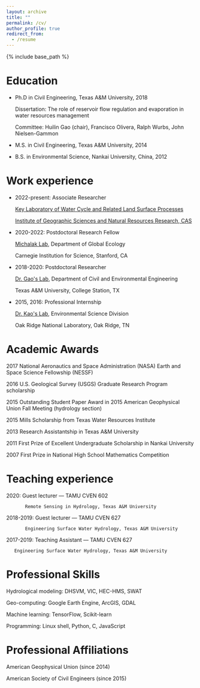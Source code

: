 ```yaml
---
layout: archive
title: ""
permalink: /cv/
author_profile: true
redirect_from:
  - /resume
---
```


{% include base_path %}

Education
======
* Ph.D in Civil Engineering, Texas A&M University, 2018

  Dissertation: The role of reservoir flow regulation and evaporation in water resources management
  
  Committee: Huilin Gao (chair), Francisco Olivera, Ralph Wurbs, John Nielsen-Gammon
  
* M.S. in Civil Engineering, Texas A&M University, 2014

* B.S. in Environmental Science, Nankai University, China, 2012

Work experience
======
* 2022-present:	Associate Researcher

  [Key Laboratory of Water Cycle and Related Land Surface Processes](http://water.igsnrr.cas.cn/)
  
  [Institute of Geographic Sciences and Natural Resources Research, CAS](http://www.igsnrr.ac.cn/)

* 2020-2022: Postdoctoral Research Fellow

  [Michalak Lab](https://dge.carnegiescience.edu/people/michalak), Department of Global Ecology
  
  Carnegie Institution for Science, Stanford, CA

* 2018-2020: Postdoctoral Researcher

  [Dr. Gao's Lab](https://ceprofs.civil.tamu.edu/hgao/), Department of Civil and Environmental Engineering
  
  Texas A&M University, College Station, TX

* 2015, 2016: Professional Internship

  [Dr. Kao's Lab](https://www.ornl.gov/staff-profile/shih-chieh-kao), Environmental Science Division
  
  Oak Ridge National Laboratory, Oak Ridge, TN
  
Academic Awards
======
2017    National Aeronautics and Space Administration (NASA) Earth and Space Science Fellowship (NESSF)

2016    U.S. Geological Survey (USGS) Graduate Research Program scholarship

2015    Outstanding Student Paper Award in 2015 American Geophysical Union Fall Meeting (hydrology section)

2015    Mills Scholarship from Texas Water Resources Institute

2013    Research Assistantship in Texas A&M University

2011    First Prize of Excellent Undergraduate Scholarship in Nankai University 

2007    First Prize in National High School Mathematics Competition

Teaching experience
======
2020:      Guest lecturer — TAMU CVEN 602

           Remote Sensing in Hydrology, Texas A&M University
	   
2018-2019: Guest lecturer — TAMU CVEN 627

           Engineering Surface Water Hydrology, Texas A&M University
	   
2017-2019: Teaching Assistant — TAMU CVEN 627

	   Engineering Surface Water Hydrology, Texas A&M University


Professional Skills
======
Hydrological modeling: DHSVM, VIC, HEC-HMS, SWAT

Geo-computing: Google Earth Engine, ArcGIS, GDAL

Machine learning: TensorFlow, Scikit-learn

Programming: Linux shell, Python, C, JavaScript
  
Professional Affiliations
======
American Geophysical Union (since 2014)

American Society of Civil Engineers (since 2015)

  
